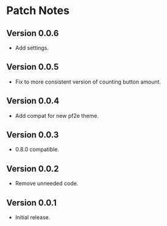 # Patch Notes

## Version 0.0.6

* Add settings.

## Version 0.0.5

* Fix to more consistent version of counting button amount.

## Version 0.0.4

* Add compat for new pf2e theme.

## Version 0.0.3

* 0.8.0 compatible.

## Version 0.0.2

* Remove unneeded code.

## Version 0.0.1

* Initial release.
